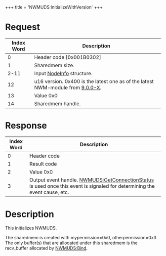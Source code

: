 +++
title = 'NWMUDS:InitializeWithVersion'
+++

# Request

| Index Word | Description                                                                                           |
|------------|-------------------------------------------------------------------------------------------------------|
| 0          | Header code \[0x001B0302\]                                                                            |
| 1          | Sharedmem size.                                                                                       |
| 2-11       | Input [NodeInfo](NWM_Services "wikilink") structure.                                                  |
| 12         | u16 version. 0x400 is the latest one as of the latest NWM-module from [9.0.0-X](9.0.0-20 "wikilink"). |
| 13         | Value 0x0                                                                                             |
| 14         | Sharedmem handle.                                                                                     |

# Response

| Index Word | Description                                                                                                                                                        |
|------------|--------------------------------------------------------------------------------------------------------------------------------------------------------------------|
| 0          | Header code                                                                                                                                                        |
| 1          | Result code                                                                                                                                                        |
| 2          | Value 0x0                                                                                                                                                          |
| 3          | Output event handle. [NWMUDS:GetConnectionStatus](NWMUDS:GetConnectionStatus "wikilink") is used once this event is signaled for determining the event cause, etc. |

# Description

This initializes NWMUDS.

The sharedmem is created with mypermission=0x0, otherpermission=0x3. The
only buffer(s) that are allocated under this sharedmem is the
recv_buffer allocated by [NWMUDS:Bind](NWMUDS:Bind "wikilink").